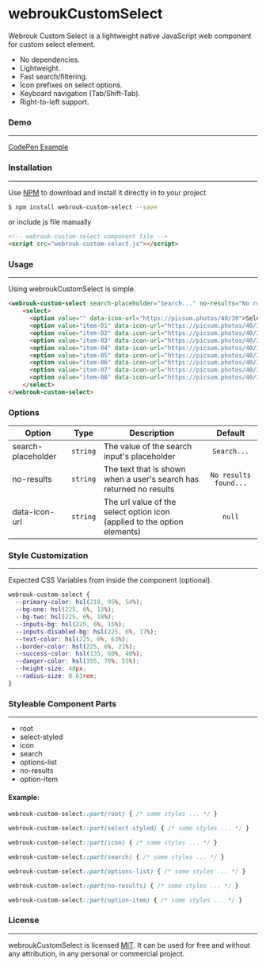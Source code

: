 # webroukCustomSelect

Webrouk Custom Select is a lightweight native JavaScript web component for custom select element.

- No dependencies.
- Lightweight.
- Fast search/filtering.
- Icon prefixes on select options.
- Keyboard navigation (Tab/Shift-Tab).
- Right-to-left support.

### Demo
---
[CodePen Example](https://codepen.io/muhammad_mabrouk/full/qBVqEmN/)

### Installation
---
Use [NPM](https://www.npmjs.com/package/webrouk-custom-select/) to download and install it directly in to your project

```sh
$ npm install webrouk-custom-select --save
```

or include js file manually

```html
<!-- webrouk-custom-select component file -->
<script src="webrouk-custom-select.js"></script>
```

### Usage
---
Using webroukCustomSelect is simple.

```html
<webrouk-custom-select search-placeholder="Search..." no-results="No results found...">
    <select>
      <option value="" data-icon-url="https://picsum.photos/40/30">Select an option</option>
      <option value="item-01" data-icon-url="https://picsum.photos/40/30">Option item 01</option>
      <option value="item-02" data-icon-url="https://picsum.photos/40/30">Option item 02</option>
      <option value="item-03" data-icon-url="https://picsum.photos/40/30">Option item 03</option>
      <option value="item-04" data-icon-url="https://picsum.photos/40/30">Option item 04</option>
      <option value="item-05" data-icon-url="https://picsum.photos/40/30">Option item 05</option>
      <option value="item-06" data-icon-url="https://picsum.photos/40/30">Option item 06</option>
      <option value="item-07" data-icon-url="https://picsum.photos/40/30">Option item 07</option>
      <option value="item-08" data-icon-url="https://picsum.photos/40/30">Option item 08</option>
    </select>
</webrouk-custom-select>
```

### Options
| Option | Type | Description | Default |
| ----------- |    :----:   | ----------- |    :----:   |
| search-placeholder | `string` | The value of the search input's placeholder | `Search...` |
| no-results | `string` | The text that is shown when a user's search has returned no results | `No results found...` |
| data-icon-url | `string` | The url value of the select option icon (applied to the option elements) | `null` |

### Style Customization
---
Expected CSS Variables from inside the component (optional).

```css
webrouk-custom-select {
  --primary-color: hsl(218, 95%, 54%);
  --bg-one: hsl(225, 6%, 13%);
  --bg-two: hsl(225, 6%, 18%);
  --inputs-bg: hsl(225, 6%, 15%);
  --inputs-disabled-bg: hsl(225, 6%, 17%);
  --text-color: hsl(225, 6%, 63%);
  --border-color: hsl(225, 6%, 21%);
  --success-color: hsl(135, 60%, 40%);
  --danger-color: hsl(355, 70%, 55%);
  --height-size: 48px;
  --radius-size: 0.63rem;
}
```

### Styleable Component Parts
---
- root
- select-styled
- icon
- search
- options-list
- no-results
- option-item

#### Example:

```css
webrouk-custom-select::part(root) { /* some styles ... */ }

webrouk-custom-select::part(select-styled) { /* some styles ... */ }

webrouk-custom-select::part(icon) { /* some styles ... */ }

webrouk-custom-select::part(search) { /* some styles ... */ }

webrouk-custom-select::part(options-list) { /* some styles ... */ }

webrouk-custom-select::part(no-results) { /* some styles ... */ }

webrouk-custom-select::part(option-item) { /* some styles ... */ }
```

### License
-------
webroukCustomSelect is licensed [MIT](https://choosealicense.com/licenses/mit/).
It can be used for free and without any attribution, in any personal or commercial project.
